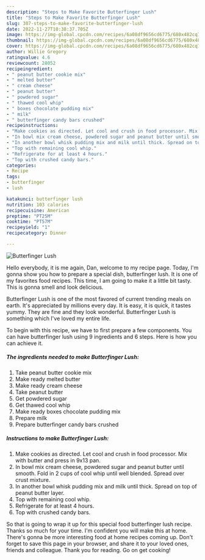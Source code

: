 ```yaml
---
description: "Steps to Make Favorite Butterfinger Lush"
title: "Steps to Make Favorite Butterfinger Lush"
slug: 307-steps-to-make-favorite-butterfinger-lush
date: 2022-11-27T10:38:37.705Z
image: https://img-global.cpcdn.com/recipes/6a08df9656cd6775/680x482cq70/butterfinger-lush-recipe-main-photo.jpg
thumbnail: https://img-global.cpcdn.com/recipes/6a08df9656cd6775/680x482cq70/butterfinger-lush-recipe-main-photo.jpg
cover: https://img-global.cpcdn.com/recipes/6a08df9656cd6775/680x482cq70/butterfinger-lush-recipe-main-photo.jpg
author: Willie Gregory
ratingvalue: 4.6
reviewcount: 28052
recipeingredient:
- " peanut butter cookie mix"
- " melted butter"
- " cream cheese"
- " peanut butter"
- " powdered sugar"
- " thawed cool whip"
- " boxes chocolate pudding mix"
- " milk"
- " butterfinger candy bars crushed"
recipeinstructions:
- "Make cookies as directed. Let cool and crush in food processor. Mix with butter and press in 9x13 pan."
- "In bowl mix cream cheese, powdered sugar and peanut butter until smooth. Fold in 2 cups of cool whip until well blended. Spread over crust mixture."
- "In another bowl whisk pudding mix and milk until thick. Spread on top of peanut butter layer."
- "Top with remaining cool whip."
- "Refrigerate for at least 4 hours."
- "Top with crushed candy bars."
categories:
- Recipe
tags:
- butterfinger
- lush

katakunci: butterfinger lush 
nutrition: 103 calories
recipecuisine: American
preptime: "PT25M"
cooktime: "PT57M"
recipeyield: "1"
recipecategory: Dinner

---
```



![Butterfinger Lush](https://img-global.cpcdn.com/recipes/6a08df9656cd6775/680x482cq70/butterfinger-lush-recipe-main-photo.jpg)

Hello everybody, it is me again, Dan, welcome to my recipe page. Today, I'm gonna show you how to prepare a special dish, butterfinger lush. It is one of my favorites food recipes. This time, I am going to make it a little bit tasty. This is gonna smell and look delicious.

Butterfinger Lush is one of the most favored of current trending meals on earth. It's appreciated by millions every day. It is easy, it is quick, it tastes yummy. They are fine and they look wonderful. Butterfinger Lush is something which I've loved my entire life.




To begin with this recipe, we have to first prepare a few components. You can have butterfinger lush using 9 ingredients and 6 steps. Here is how you can achieve it.

<!--inarticleads1-->

##### The ingredients needed to make Butterfinger Lush:

1. Take  peanut butter cookie mix
1. Make ready  melted butter
1. Make ready  cream cheese
1. Take  peanut butter
1. Get  powdered sugar
1. Get  thawed cool whip
1. Make ready  boxes chocolate pudding mix
1. Prepare  milk
1. Prepare  butterfinger candy bars crushed




<!--inarticleads2-->

##### Instructions to make Butterfinger Lush:

1. Make cookies as directed. Let cool and crush in food processor. Mix with butter and press in 9x13 pan.
1. In bowl mix cream cheese, powdered sugar and peanut butter until smooth. Fold in 2 cups of cool whip until well blended. Spread over crust mixture.
1. In another bowl whisk pudding mix and milk until thick. Spread on top of peanut butter layer.
1. Top with remaining cool whip.
1. Refrigerate for at least 4 hours.
1. Top with crushed candy bars.




So that is going to wrap it up for this special food butterfinger lush recipe. Thanks so much for your time. I'm confident you will make this at home. There's gonna be more interesting food at home recipes coming up. Don't forget to save this page in your browser, and share it to your loved ones, friends and colleague. Thank you for reading. Go on get cooking!

